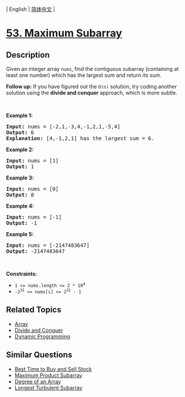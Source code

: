 
| English | [简体中文](README.md) |

# [53. Maximum Subarray](https://leetcode-cn.com/problems/maximum-subarray/)

## Description

<p>Given an integer array <code>nums</code>, find the contiguous subarray&nbsp;(containing at least one number) which has the largest sum and return <em>its sum</em>.</p>

<p><strong>Follow up:</strong>&nbsp;If you have figured out the <code>O(n)</code> solution, try coding another solution using the <strong>divide and conquer</strong> approach, which is more subtle.</p>

<p>&nbsp;</p>
<p><strong>Example 1:</strong></p>

<pre>
<strong>Input:</strong> nums = [-2,1,-3,4,-1,2,1,-5,4]
<strong>Output:</strong> 6
<strong>Explanation:</strong> [4,-1,2,1] has the largest sum = 6.
</pre>

<p><strong>Example 2:</strong></p>

<pre>
<strong>Input:</strong> nums = [1]
<strong>Output:</strong> 1
</pre>

<p><strong>Example 3:</strong></p>

<pre>
<strong>Input:</strong> nums = [0]
<strong>Output:</strong> 0
</pre>

<p><strong>Example 4:</strong></p>

<pre>
<strong>Input:</strong> nums = [-1]
<strong>Output:</strong> -1
</pre>

<p><strong>Example 5:</strong></p>

<pre>
<strong>Input:</strong> nums = [-2147483647]
<strong>Output:</strong> -2147483647
</pre>

<p>&nbsp;</p>
<p><strong>Constraints:</strong></p>

<ul>
	<li><code>1 &lt;= nums.length &lt;= 2 * 10<sup>4</sup></code></li>
	<li><code>-2<sup>31</sup> &lt;= nums[i] &lt;= 2<sup>31</sup> - 1</code></li>
</ul>


## Related Topics

- [Array](https://leetcode-cn.com/tag/array)
- [Divide and Conquer](https://leetcode-cn.com/tag/divide-and-conquer)
- [Dynamic Programming](https://leetcode-cn.com/tag/dynamic-programming)

## Similar Questions

- [Best Time to Buy and Sell Stock](../best-time-to-buy-and-sell-stock/README_EN.md)
- [Maximum Product Subarray](../maximum-product-subarray/README_EN.md)
- [Degree of an Array](../degree-of-an-array/README_EN.md)
- [Longest Turbulent Subarray](../longest-turbulent-subarray/README_EN.md)
